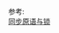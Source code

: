 









参考:   
[同步原语与锁](https://draveness.me/golang/docs/part3-runtime/ch06-concurrency/golang-sync-primitives/)